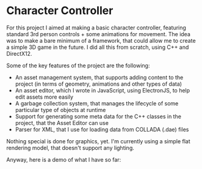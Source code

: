 # Character Controller

For this project I aimed at making a basic character controller, featuring standard 3rd person controls + some animations for movement.
The idea was to make a bare minimum of a framework, that could allow me to create a simple 3D game in the future.
I did all this from scratch, using C++ and DirectX12.

Some of the key features of the project are the following:
 - An asset management system, that supports adding content to the project (in terms of geometry, animations and other types of data)
 - An asset editor, which I wrote in JavaScript, using ElectronJS, to help edit assets more easily
 - A garbage collection system, that manages the lifecycle of some particular type of objects at runtime
 - Support for generating some meta data for the C++ classes in the project, that the Asset Editor can use
 - Parser for XML, that I use for loading data from COLLADA (.dae) files

Nothing special is done for graphics, yet. I'm currently using a simple flat rendering model, that doesn't support any lighting.

Anyway, here is a demo of what I have so far:

